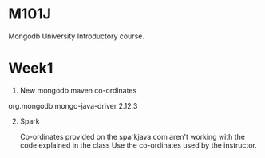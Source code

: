 M101J
=====

Mongodb University Introductory course.


Week1
============
1) New mongodb maven co-ordinates

  <dependency>
    	<groupId>org.mongodb</groupId>
    	<artifactId>mongo-java-driver</artifactId>
    	<version>2.12.3</version>
  </dependency>
  
2) Spark 

   Co-ordinates provided on the sparkjava.com aren't working with the code explained in the class
   Use the co-ordinates used by the instructor. 
  
    
